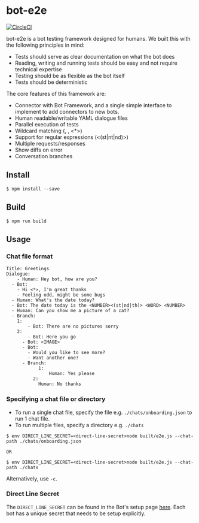 # bot-e2e

[![CircleCI](https://circleci.com/gh/aiden/bot-e2e.svg?style=svg&circle-token=b945b5b109d685a84d3b1d7794c8fd0b2a4f2e0a)](https://circleci.com/gh/aiden/bot-e2e)

bot-e2e is a bot testing framework designed for humans. We built this with the following principles in mind:

- Tests should serve as clear documentation on what the bot does
- Reading, writing and running tests should be easy and not require technical expertise
- Testing should be as flexible as the bot itself
- Tests should be deterministic

The core features of this framework are:

- Connector with Bot Framework, and a single simple interface to implement to add connectors to new bots.
- Human readable/writable YAML dialogue files
- Parallel execution of tests
- Wildcard matching (<NUMBER>, <WORD>, <\*>)
- Support for regular expressions (<(st|nt|nd)>)
- Multiple requests/responses
- Show diffs on error
- Conversation branches

## Install

```
$ npm install --save
```

## Build

```
$ npm run build
```

## Usage

### Chat file format


```
Title: Greetings
Dialogue:
	- Human: Hey bot, how are you?
  - Bot:
    - Hi <*>, I'm great thanks
    - Feeling odd, might be some bugs
  - Human: What's the date today?
  - Bot: The date today is the <NUMBER><(st|nd|th)> <WORD> <NUMBER>
  - Human: Can you show me a picture of a cat?
  - Branch:
  	1:
    	- Bot: There are no pictures sorry
    2:
    	- Bot: Here you go
      - Bot: <IMAGE>
      - Bot:
      	- Would you like to see more?
        - Want another one?
      - Branch:
      		1:
      			Human: Yes please
          2:
          	Human: No thanks
```

### Specifying a chat file or directory

* To run a single chat file, specify the file e.g. `./chats/onboarding.json` to run 1 chat file.
* To run multiple files, specify a directory e.g. `./chats`

```
$ env DIRECT_LINE_SECRET=<direct-line-secret>node built/e2e.js --chat-path ./chats/onboarding.json

OR

$ env DIRECT_LINE_SECRET=<direct-line-secret>node built/e2e.js --chat-path ./chats
```

Alternatively, use `-c`.

### Direct Line Secret

The `DIRECT_LINE_SECRET` can be found in the Bot's setup page [here](https://dev.botframework.com/bots).
Each bot has a unique secret that needs to be setup explicitly.
